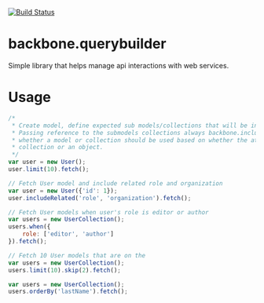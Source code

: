 [![Build
Status](https://travis-ci.org/jthoms1/backbone.querybuilder.png?branch=master)](https://travis-ci.org/jthoms1/backbone.querybuilder)


backbone.querybuilder
=================

Simple library that helps manage api interactions with web services.

Usage
==================
```JavaScript
/*
 * Create model, define expected sub models/collections that will be included.
 * Passing reference to the submodels collections always backbone.includes to choose
 * whether a model or collection should be used based on whether the attribute is a
 * collection or an object.
 */
var user = new User();
user.limit(10).fetch();
```

```JavaScript
// Fetch User model and include related role and organization
var user = new User({'id': 1});
user.includeRelated('role', 'organization').fetch();
```

```JavaScript
// Fetch User models when user's role is editor or author
var users = new UserCollection();
users.when({
    role: ['editor', 'author']
}).fetch();
```

```JavaScript
// Fetch 10 User models that are on the 
var users = new UserCollection();
users.limit(10).skip(2).fetch();
```

```JavaScript
var users = new UserCollection();
users.orderBy('lastName').fetch();
```